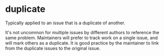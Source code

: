# duplicate

Typically applied to an issue that is a duplicate of another.

It's not uncommon for multiple issues by different authors to reference the same problem.
Maintainers will prefer to track work on a single issue, and will mark others as a duplicate.
It is good practice by the maintainer to link from the duplicate issues to the original issue.

